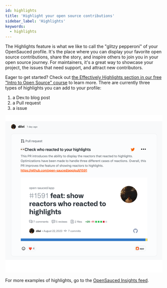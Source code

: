 ```yaml
---
id: highlights
title: 'Highlight your open source contributions'
sidebar_label: 'Highlights'
keywords:
  - highlights
---
```


The Highlights feature is what we like to call the "glitzy pepperoni" of your OpenSauced profile. It's the place where you can display your favorite open source contributions, share the story, and inspire others to join you in your open source journey. For maintainers, it's a great way to showcase your project, the issues that need support, and attract new contributors.

Eager to get started? Check out [the Effectively Highlights section in our free "Intro to Open Source" course](https://github.com/open-sauced/intro/blob/main/06-the-secret-sauce.md#effectively-highlight-your-contributions) to learn more.
There are currently three types of highlights you can add to your profile: 
1. a Dev.to blog post
2. a Pull request
3. a issue

![Example highlight](../../static/img/highlight.svg)

For more examples of highlights, go to the [OpenSauced Insights feed](https://insights.opensauced.pizza/feed).


